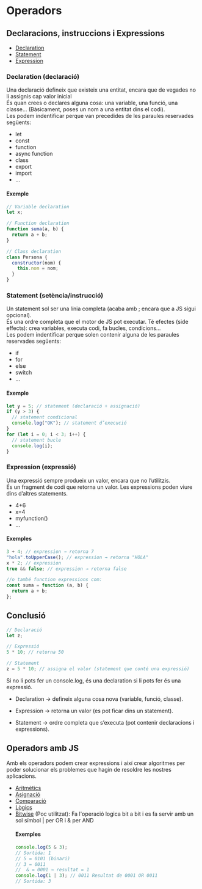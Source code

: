 # Operadors

## Declaracions, instruccions i Expressions

- [Declaration](#declaration)
- [Statement](#statement)
- [Expression](#expression)

### Declaration (declaració)

Una declaració defineix que existeix una entitat, encara que de vegades no li assignis cap valor inicial  
És quan crees o declares alguna cosa: una variable, una funció, una classe…
(Bàsicament, poses un nom a una entitat dins el codi).  
Les podem indentificar perque van precedides de les paraules reservades següents:

- let
- const
- function
- async function
- class
- export
- import
- ...

#### Exemple

```js
// Variable declaration
let x;

// Function declaration
function suma(a, b) {
  return a + b;
}

// Class declaration
class Persona {
  constructor(nom) {
    this.nom = nom;
  }
}
```

### Statement (setència/instrucció)

Un statement sol ser una línia completa (acaba amb ; encara que a JS sigui opcional).  
És una ordre completa que el motor de JS pot executar.
Té efectes (side effects): crea variables, executa codi, fa bucles, condicions…  
Les podem indentificar perque solen contenir alguna de les paraules reservades següents:

- if
- for
- else
- switch
- ...

#### Exemple

```js
let y = 5; // statement (declaració + assignació)
if (y > 3) {
  // statement condicional
  console.log("OK"); // statement d’execució
}
for (let i = 0; i < 3; i++) {
  // statement bucle
  console.log(i);
}
```

### Expression (expressió)

Una expressió sempre produeix un valor, encara que no l’utilitzis.  
És un fragment de codi que retorna un valor.
Les expressions poden viure dins d’altres statements.

- 4+6
- x=4
- myfunction()
- ...

#### Exemples

```js
3 + 4; // expression → retorna 7
"hola".toUpperCase(); // expression → retorna "HOLA"
x * 2; // expression
true && false; // expression → retorna false

//o també function expressions com:
const suma = function (a, b) {
  return a + b;
};
```

## Conclusió

```js
// Declaració
let z;

// Expressió
5 * 10; // retorna 50

// Statement
z = 5 * 10; // assigna el valor (statement que conté una expressió)
```

Si no li pots fer un console.log, és una declaration si li pots fer és una expressió.

- Declaration → defineix alguna cosa nova (variable, funció, classe).

- Expression → retorna un valor (es pot ficar dins un statement).

- Statement → ordre completa que s’executa (pot contenir declaracions i expressions).

## Operadors amb JS

Amb els operadors podem crear expressions i així crear algoritmes per poder solucionar els problemes que hagin de resoldre les nostres aplicacions.

- [Aritmètics](01-aritmetics.js)
- [Asignació](02-assignacio.js)
- [Comparació](03-comparacio.js)
- [Lògics](04-logics.js)
- [Bitwise](https://developer.mozilla.org/en-US/docs/Web/JavaScript/Reference/Operators/Bitwise_AND) (Poc utilitzat): Fa l'operació logica bit a bit i es fa servir amb un sol símbol | per OR i & per AND
  #### Exemples
  ```js
  console.log(5 & 3);
  // Sortida: 1
  // 5 = 0101 (binari)
  // 3 = 0011
  //  & = 0001 → resultat = 1
  console.log(1 | 3); // 0011 Resultat de 0001 OR 0011
  // Sortida: 3
  ```
